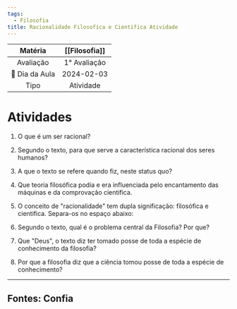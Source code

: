 ```yaml
---
tags:
  - Filosofia
title: Racionalidade Filosofica e Cientifica Atividade
---
```

| Matéria | [[Filosofia]] |
| :--: | :--: |
| Avaliação | 1° Avaliação |
| 📆 Dia da Aula | 2024-02-03 |
| Tipo | Atividade |
# Atividades
1. O que é um ser racional?

2. Segundo o texto, para que serve a característica racional dos seres humanos?

3. A que o texto se refere quando fiz, neste status quo?

4. Que teoria filosófica podia e era influenciada pelo encantamento das máquinas e da comprovação cientifica.

5. O conceito de "racionalidade" tem dupla significação: filosófica e cientifica. Separa-os no espaço abaixo:

6. Segundo o texto, qual é o problema central da Filosofia? Por que?

7. Que "Deus", o texto diz ter tomado posse de toda a espécie de conhecimento da filosofia?

8. Por que a filosofia diz que a ciência tomou posse de toda a espécie de conhecimento?

---

## Fontes: Confia
